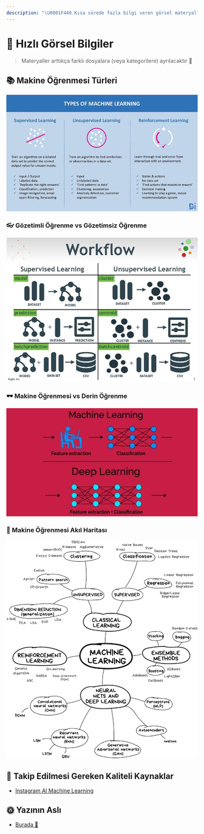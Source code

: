 ```yaml
---
description: "\U0001F440 Kısa sürede fazla bilgi veren görsel materyaller"
---
```


# 👀 Hızlı Görsel Bilgiler

> Materyaller arttıkça farklı dosyalara \(veya kategorilere\) ayrılacaktır 👮‍

## 📚 Makine Öğrenmesi Türleri

![](.gitbook/assets/typesofml.jpg)

### 👓 Gözetimli Öğrenme vs Gözetimsiz Öğrenme

![](.gitbook/assets/slvsusl.jpg)

### 🕶 Makine Öğrenmesi vs Derin Öğrenme

![](.gitbook/assets/mlvsdl.jpg)

### 🧠 Makine Öğrenmesi Akıl Haritası

![](.gitbook/assets/mlmindmap.jpg)

## 🐾 Takip Edilmesi Gereken Kaliteli Kaynaklar

* [Instagram AI Machine Learning](https://www.instagram.com/ai_machine_learning/)

## 🌞 Yazının Aslı

* [Burada 🐾](https://dl.asmaamir.com/z-quickvisualinfo)

